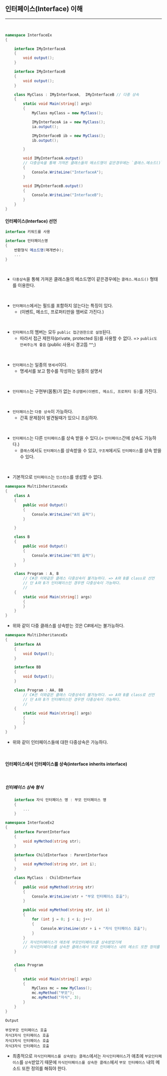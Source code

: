 ## 인터페이스(Interface) 이해
----------------------------------------------------------------

<br />

```csharp
namespace InterfaceEx
{

    interface IMyInterfaceA
    {
        void output();
    }

    interface IMyInterfaceB
    {
        void output();
    }

    class MyClass : IMyInterfaceA,  IMyInterfaceB // 다중 상속
    {
        static void Main(string[] args)
        {
            MyClass myClass = new MyClass();

            IMyInterfaceA ia = new MyClass();
            ia.output();

            IMyInterfaceB ib = new MyClass();
            ib.output();

        }

        void IMyInterfaceA.output() 
        // 다중상속을 통해 가져온 클래스들의 메소드명이 같은경우에는 `클래스.메소드()` 형태를 이용한다.
        {
            Console.WriteLine("InterfaceA");
        }

        void IMyInterfaceB.output()
        {
            Console.WriteLine("InterfaceB");
        }
    }
}
```

#### 인터페이스(Interface) 선언

```csharp
interface 키워드를 사용

interface 인터페이스명
{
    반환형식 메소드명(매개변수);
    ...
}
```
<br />


- `다중상속`을 통해 가져온 클래스들의 메소드명이 같은경우에는 `클래스.메소드()` 형태를 이용한다.

<br />


- `인터페이스`에서는 필드를 포함하지 않는다는 특징이 있다. 
  - (이벤트, 메소드, 프로퍼티만을 멤버로 가진다.)

<br />

- `인터페이스`의 멤버는 모두 `public 접근권한으로 설정`된다. 
    - 따라서 접근 제한자(private, protected 등)를 사용할 수 없다. => `public도 안써주는게 좋음` (public 사용시 경고뜸 ^^;)

<br />

- `인터페이스`는 일종의 `명세서`이다.
  - 명세서를 보고 함수를 작성하는 일종의 설명서 

<br />

- `인터페이스`는 구현부(몸통)가 없는 `추상멤버(이벤트, 메소드, 프로퍼티 등)`를 가진다.

<br />

- `인터페이스`는 `다중 상속`이 가능하다.
  - 간혹 문제점이 발견될때가 있으니 조심하자.

<br />

- `인터페이스`는 다른 `인터페이스`를 상속 받을 수 있다.(= `인터페이스`간에 상속도 가능하다.)
    - `클래스`에서도 `인터페이스`를 상속받을 수 있고, `구조체`에서도 `인터페이스`를 상속 받을 수 있다.

<br />

- 기본적으로 `인터페이스`는 `인스턴스`를 생성할 수 없다.

```csharp
namespace MultiInheritanceEx
{
    class A
    {
        public void Output()
        {
            Console.WriteLine("A의 출력");
        }

    }

    class B
    {
        public void Output()
        {
            Console.WriteLine("B의 출력");
        }
    }

    class Program : A, B
        // C#은 이와같은 클래스 다중상속이 불가능하다. => A와 B를 class로 선언
        // 단 A와 B가 인터페이스인 경우엔 다중상속이 가능하다. 
        // 
    {
        static void Main(string[] args)
        {
        }
    }
}
```

- 위와 같이 다중 클래스를 상속받는 것은 C#에서는 불가능하다.

```csharp
namespace MultiInheritanceEx
{
    interface AA
    {
        void Output();
    }

    interface BB
    {
        void Output();
    }

    class Program : AA, BB
        // C#은 이와같은 클래스 다중상속이 불가능하다. => A와 B를 class로 선언
        // 단 A와 B가 인터페이스인 경우엔 다중상속이 가능하다. 
        // 
    {
        static void Main(string[] args)
        {
        }
    }
}
```

- 위와 같이 인터페이스들에 대한 다중상속은 가능하다.

<br />

#### 인터페이스에서 인터페이스를 상속(interface inherits interface)

<br />

##### 인터페이스 상속 형식

```csharp
    interface 자식 인터페이스 명 : 부모 인터페이스 명 
    {
        ...
    }
```

```csharp
namespace InterfaceEx2
{
    interface ParentInterface
    {
        void myMethod(string str);
    }

    interface ChildInterface : ParentInterface
    {
        void myMethod(string str, int i); 
    } 

    class MyClass : ChildInterface
    {
        public void myMethod(string str)
        {
            Console.WriteLine(str + "부모 인터페이스 호출");
        }

        public void myMethod(string str, int i)
        {
            for (int j = 0; j < i; j++)
            {
                Console.WriteLine(str + i + "자식 인터페이스 호출");
            }
        }
        // 자식인터페이스가 애초에 부모인터페이스를 상속받았기에 
        // 자식인터페이스를 상속한 클래스에서 부모 인터페이스 내의 메소드 또한 정의를 해줘야 한다.
    }


    class Program
    {
        
        static void Main(string[] args)
        {
            MyClass mc = new MyClass();
            mc.myMethod("부모");
            mc.myMethod("자식", 3);
        }
    }
}
```
```
Output

부모부모 인터페이스 호출
자식3자식 인터페이스 호출
자식3자식 인터페이스 호출
자식3자식 인터페이스 호출
```

- 최종적으로 `자식인터페이스를 상속받는 클래스`에서는 `자식인터페이스`가 애초에 `부모인터페이스`를 `상속`받았기 때문에 `자식인터페이스를 상속한 클래스`에서 `부모 인터페이스` 내의 메소드 또한 정의를 해줘야 한다.
